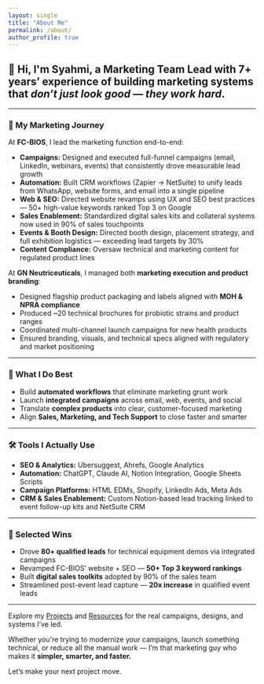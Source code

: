 ```yaml
---
layout: single
title: "About Me"
permalink: /about/
author_profile: true
---
```


## 👋 Hi, I'm Syahmi, a **Marketing Team Lead** with 7+ years’ experience of building marketing systems that *don’t just look good — they work hard*.

---

### 🏢 My Marketing Journey

At **FC-BIOS**, I lead the marketing function end-to-end:
- **Campaigns:** Designed and executed full-funnel campaigns (email, LinkedIn, webinars, events) that consistently drove measurable lead growth  
- **Automation:** Built CRM workflows (Zapier → NetSuite) to unify leads from WhatsApp, website forms, and email into a single pipeline  
- **Web & SEO:** Directed website revamps using UX and SEO best practices — 50+ high-value keywords ranked Top 3 on Google  
- **Sales Enablement:** Standardized digital sales kits and collateral systems now used in 90% of sales touchpoints  
- **Events & Booth Design:** Directed booth design, placement strategy, and full exhibition logistics — exceeding lead targets by 30%  
- **Content Compliance:** Oversaw technical and marketing content for regulated product lines  

At **GN Neutriceuticals**, I managed both **marketing execution and product branding**:
- Designed flagship product packaging and labels aligned with **MOH & NPRA compliance**  
- Produced ~20 technical brochures for probiotic strains and product ranges  
- Coordinated multi-channel launch campaigns for new health products  
- Ensured branding, visuals, and technical specs aligned with regulatory and market positioning  

---

### 🔧 What I Do Best
- Build **automated workflows** that eliminate marketing grunt work  
- Launch **integrated campaigns** across email, web, events, and social  
- Translate **complex products** into clear, customer-focused marketing  
- Align **Sales, Marketing, and Tech Support** to close faster and smarter  

---

### 🛠 Tools I Actually Use
- **SEO & Analytics:** Ubersuggest, Ahrefs, Google Analytics  
- **Automation:** ChatGPT, Claude AI, Notion Integration, Google Sheets Scripts  
- **Campaign Platforms:** HTML EDMs, Shopify, LinkedIn Ads, Meta Ads  
- **CRM & Sales Enablement:** Custom Notion-based lead tracking linked to event follow-up kits and NetSuite CRM  

---

### 🎯 Selected Wins
- Drove **80+ qualified leads** for technical equipment demos via integrated campaigns  
- Revamped FC-BIOS’ website + SEO — **50+ Top 3 keyword rankings**  
- Built **digital sales toolkits** adopted by 90% of the sales team  
- Streamlined post-event lead capture — **20x increase** in qualified event leads  

---

Explore my [Projects](/projects/) and [Resources](/resources/) for the real campaigns, designs, and systems I’ve led.

Whether you're trying to modernize your campaigns, launch something technical, or reduce all the manual work — I’m that marketing guy who makes it **simpler, smarter, and faster.**

Let’s make your next project move.
